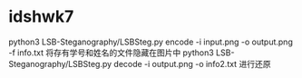 # idshwk7
python3 LSB-Steganography/LSBSteg.py encode -i input.png -o output.png -f info.txt
将存有学号和姓名的文件隐藏在图片中
python3 LSB-Steganography/LSBSteg.py decode -i output.png -o info2.txt
进行还原
